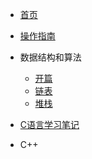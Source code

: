 <!-- docs/_sidebar.md -->

- [首页](README.md)
- [操作指南](guide.md)


- 数据结构和算法
    - [开篇](数据结构和算法\README.md)
    - [链表](数据结构和算法\链表(LinkList).md)
    - [堆栈](数据结构和算法\堆栈(Stack).md)

- [C语言学习笔记](C/C语言笔记.md)


- C++
  
